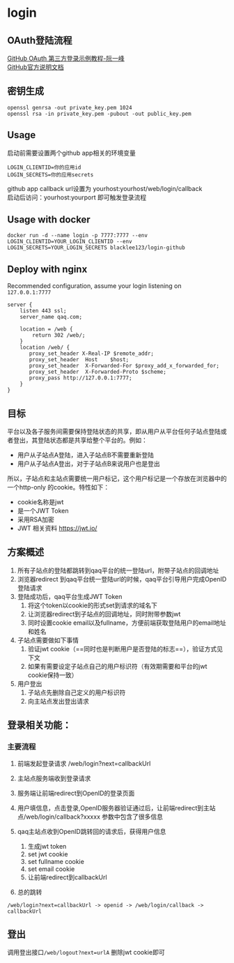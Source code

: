 # login

## OAuth登陆流程
[GitHub OAuth 第三方登录示例教程-阮一峰](https://www.ruanyifeng.com/blog/2019/04/github-oauth.html)  
[GitHub官方说明文档](https://docs.github.com/en/developers/apps/building-oauth-apps/authorizing-oauth-apps)

## 密钥生成
```
openssl genrsa -out private_key.pem 1024
openssl rsa -in private_key.pem -pubout -out public_key.pem
```

## Usage
启动前需要设置两个github app相关的环境变量
```
LOGIN_CLIENTID=你的应用id
LOGIN_SECRETS=你的应用secrets
```
github app callback url设置为 yourhost:yourhost/web/login/callback  
启动后访问：yourhost:yourport 即可触发登录流程
## Usage with docker
`docker run -d --name login -p 7777:7777 --env LOGIN_CLIENTID=YOUR_LOGIN_CLIENTID --env LOGIN_SECRETS=YOUR_LOGIN_SECRETS blacklee123/login-github`

## Deploy with nginx

Recommended configuration, assume your login listening on `127.0.0.1:7777`

```nginx
server {
    listen 443 ssl;
    server_name qaq.com;

    location = /web {
    	return 302 /web/;
    }
    location /web/ {
       proxy_set_header X-Real-IP $remote_addr;
       proxy_set_header  Host    $host;
       proxy_set_header  X-Forwarded-For $proxy_add_x_forwarded_for;
       proxy_set_header  X-Forwarded-Proto $scheme; 
       proxy_pass http://127.0.0.1:7777;
    }
}
```

## 目标
平台以及各子服务间需要保持登陆状态的共享，即从用户从平台任何子站点登陆或者登出，其登陆状态都是共享给整个平台的。例如：
- 用户从子站点A登陆，进入子站点B不需要重新登陆
- 用户从子站点A登出，对于子站点B来说用户也是登出

所以，子站点和主站点需要统一用户标记，这个用户标记是一个存放在浏览器中的一个http-only 的cookie。特性如下：
- cookie名称是jwt
- 是一个JWT Token
- 采用RSA加密
- JWT 相关资料 https://jwt.io/

## 方案概述
1. 所有子站点的登陆都跳转到qaq平台的统一登陆url，附带子站点的回调地址
2. 浏览器redirect 到qaq平台统一登陆url的时候，qaq平台引导用户完成OpenID登陆请求
3. 登陆成功后，qaq平台生成JWT Token
    1. 将这个token以cookie的形式set到请求的域名下
    2. 让浏览器redirect到子站点的回调地址，同时附带参数jwt
    3. 同时设置cookie email以及fullname，方便前端获取登陆用户的email地址和姓名
4. 子站点需要做如下事情
    1. 验证jwt cookie（==同时也是判断用户是否登陆的标志==），验证方式见下文
    2. 如果有需要设定子站点自己的用户标识符（有效期需要和平台的jwt cookie保持一致）
5. 用户登出
    1. 子站点先删除自己定义的用户标识符
    2. 向主站点发出登出请求
   
## 登录相关功能：

### 主要流程
1. 前端发起登录请求 /web/login?next=callbackUrl
2. 主站点服务端收到登录请求
3. 服务端让前端redirect到OpenID的登录页面
4. 用户填信息，点击登录,OpenID服务器验证通过后，让前端redirect到主站点/web/login/callback?xxxxx 参数中包含了很多信息
5. qaq主站点收到OpenID跳转回的请求后，获得用户信息
    1. 生成jwt token
    2. set jwt cookie
    3. set fullname cookie
    4. set email cookie
    5. 让前端redirect到callbackUrl

7. 总的跳转
```
/web/login?next=callbackUrl -> openid -> /web/login/callback -> callbackUrl
```


## 登出
调用登出接口`/web/logout?next=urlA`
删除jwt cookie即可
